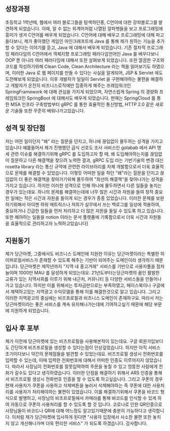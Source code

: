 ## 성장과정
초등학교 1학년때, 웹에서 여러 블로그들을 탐색하던중, C언어에 대한 강좌블로그를 발견하게 되었습니다. 이때, 알 수 없는 외계어처럼 나열된 알파벳들을 보고 프로그래밍에 흥미가 생겨 C언어를 배우게 되었습니다.
C언어에 대해 배우고 프로그래밍에 대해 파고들다보니, 제가 좋아했던 게임인 마인크래프트에 Java 를 통해 제가 원하는 기능을 추가할 수 있다는 이야기를 듣고, Java 에 대해서 배우게 되었습니다.
기존 절차적 프로그래밍 패러다임의 C언어에서 객체지향 프로그래밍 패러다임언어인 Java 를 배우다보니 OOP 뿐 아니라 여러 패러다임에 대해서 또한 살펴보게 되었습니다.
또한 깔끔한 구조와 코드를 작성하기위해 Clean Code, Clean Architecture 라는 책을 읽어보기도 하였으며, 이러한 Java 로 웹 페이지를 만들 수 있다는 사실을 알게되어, JSP & Servlet 에도 도전해보게 되었습니다.
이후 개발자가 일일이 Servlet 을 구현해야하는 불편을 해결하고 개발자가 온전히 비즈니스로직에만 집중하게 해주는 프레임워크인 SpringFramework 에 대해 관심을 가지게 되었으며, 자연스럽게 Spring 의 경량화 프레임워크인 SpringBoot 에 대해서도 배우게 되었습니다.
현재는 SpringCloud 를 통한 MSA 인프라 구축방법부터 gRPC 를 통한 효율적인 통신방법, HTTP 2.0 같은 새로운 기술들 또한 꾸준히 배워나가고있습니다.



## 성격 및 장단점
저는 어떤 일이던지 "왜" 라는 질문을 던지고, 하나에 끊임없이 몰두하는 성격을 가지고 있습니다
예를들어서 제가 진행했던 급식 선호도 조사 서비스인 golabab 에서 API 명세 관련 이슈를 해결하기위해 gRPC 를 도입하고자 할 때, 왜 도입해야하는지를 끊임없이 질문하고 다른 해결책을 찾으려 노력한 결과, gRPC 도입 라는 기반기술의 변경 대신 rosetta library 라는 통신 규약에 관련한 라이브러리를 자체 개발함으로서 더욱 효율적으로 문제를 해결할 수 있었습니다. 이렇듯 어떠한 일을 하던 "왜"라는 질문을 던지고 끊임없이 더 좋은 해결책을 찾아가기위해 몰두하여 "최선의 해결책"을 찾아나가는 성격을 가지고 있습니다.
하지만 이러한 성격으로 인해 하나에 몰두하면서 다른 일들을 놓치는 경우가 있는데요.
하나의 문제를 해결하는데에 너무 많은 시간과 자원을 들여 정작 중요한 일에는 적은 시간과 자원을 들이게 되는 경우가 종종 있었습니다. 이러한 문제를 보완하기위해서 아이젠 하워 매트릭스나 저희가 실무에서 쓰는 백로그를 일상에 적용하여, 중요하거나 긴급한 일들을 먼저 처리하고 더 많은 자원을 들일 수 있도록 하고 있습니다. 또한 해야하는 일들을 notion 이라는 문서 플랫폼에 기록함으로서 더욱 시간과 자원들을 효율적으로 관리하고자 노력하고있습니다]



## 지원동기
제가 당근마켓, 그중에서도 비즈니스 도메인에 지원한 이유는 당근마켓이라는 특별한 하이퍼로컬서비스가 존재할 수 있도록 해주는 기반이 되어주는 도메인이라 생각하기 때문입니다.
당근마켓은 제작년까지 "지역 내 중고거래" 서비스를 기반으로 사용자풀을 점차 늘이며 1000만 MAU 를 달성하게 되었는데요. 21년도부터는당근마켓의 꿈인 활발한 교류가 있는 지역사회를 이루기 위해 내근처, 커뮤니티 등 다양한 서비스들을 만들어나가고 
있습니다. 하지만 이를 위해서는 투자금만으로는 부족하였고, 페이스북이나 구글에서 채택하고있는 지역광고 수익모델을 통해 이를 해결한것으로 알고 있습니다. 그리고 이러한 지역광고의 중심에는 비즈프로필과 비즈니스 도메인이 존재하구요.
따라서 저는 당근마켓이라는 좋은 서비스를 계속 유지해나가는데에 기여하고싶기 때문에 해당 부문에 지원하게 되었습니다.



## 입사 후 포부
제가 이전에 당근마켓에 있는 비즈프로필을 사용해본적이 있는데요. 구글 회원가입보다도 간단하게 비즈프로필을 생성할 수 있다는점이 인상깊었습니다.
하지만 아직 서비스 초기이다보니 약간의 문제점들을 발견할 수 있었는데요.
비즈프로필 생성시 전화번호를 입력할 수 있는데, 이때 입력한 전화번호에 대해서 어떠한 인증도 이루어지지 않았습니다. 따라서 사장님이 전화번호를 잘못입력하여 주문을 놓칠 수 있고 엉뚱한 사람에게 전화가 갈수도 있다고 생각하였습니다.
이러한 단점을 해결하기 위해서 ARS 인증을 통해서 비즈프로필 생성시 전화번호 인증을 할 수 있도록 하고싶습니다.
그리고 쿠폰의 경우 현재 사용자가 쿠폰을 사용하고 삭제버튼을 눌러서 삭제해야하는 즉 쿠폰에 대한 사용처리를 사용자가 처리해야하는 불편이 있었습니다. 
이를 해결하기위해서 쿠폰을 바코드 형식으로 발행하고, 사장님의 비즈프로필에서 카메라를 통해 바코드를 인식할 수 있게 하여 자동으로 쿠폰의 사용처리를 할 수 있도록 할 것 입니다. 코로나로 인한 QR인증으로 사장님들이 바코드나 QR에 대해 어느정도 알고있기때문에 충분히 가능하다고 생각합니다.
이처럼 제가 당근마켓에 입사하게 된다면 "사용자 입장에서 사소한 불편 또한 놓치지 않고 개선해나가며 더욱 편리한 서비스" 가 되도록 하겠습니다. 감사합니다.
